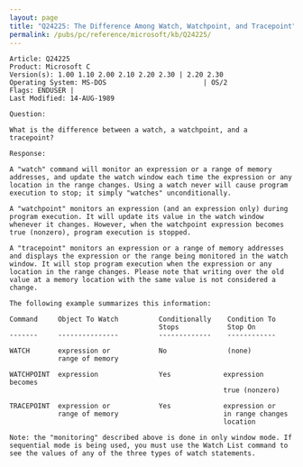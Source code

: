```yaml
---
layout: page
title: "Q24225: The Difference Among Watch, Watchpoint, and Tracepoint"
permalink: /pubs/pc/reference/microsoft/kb/Q24225/
---
```


	Article: Q24225
	Product: Microsoft C
	Version(s): 1.00 1.10 2.00 2.10 2.20 2.30 | 2.20 2.30
	Operating System: MS-DOS                        | OS/2
	Flags: ENDUSER |
	Last Modified: 14-AUG-1989
	
	Question:
	
	What is the difference between a watch, a watchpoint, and a
	tracepoint?
	
	Response:
	
	A "watch" command will monitor an expression or a range of memory
	addresses, and update the watch window each time the expression or any
	location in the range changes. Using a watch never will cause program
	execution to stop; it simply "watches" unconditionally.
	
	A "watchpoint" monitors an expression (and an expression only) during
	program execution. It will update its value in the watch window
	whenever it changes. However, when the watchpoint expression becomes
	true (nonzero), program execution is stopped.
	
	A "tracepoint" monitors an expression or a range of memory addresses
	and displays the expression or the range being monitored in the watch
	window. It will stop program execution when the expression or any
	location in the range changes. Please note that writing over the old
	value at a memory location with the same value is not considered a
	change.
	
	The following example summarizes this information:
	
	Command     Object To Watch          Conditionally    Condition To
	                                     Stops            Stop On
	-------     ---------------          -------------    ------------
	
	WATCH       expression or            No               (none)
	            range of memory
	
	WATCHPOINT  expression               Yes             expression becomes
	                                                     true (nonzero)
	
	TRACEPOINT  expression or            Yes             expression or
	            range of memory                          in range changes
	                                                     location
	
	Note: the "monitoring" described above is done in only window mode. If
	sequential mode is being used, you must use the Watch List command to
	see the values of any of the three types of watch statements.
